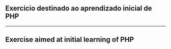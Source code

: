 ## Exercicio destinado ao aprendizado inicial de PHP

___________

## Exercise aimed at initial learning of PHP
